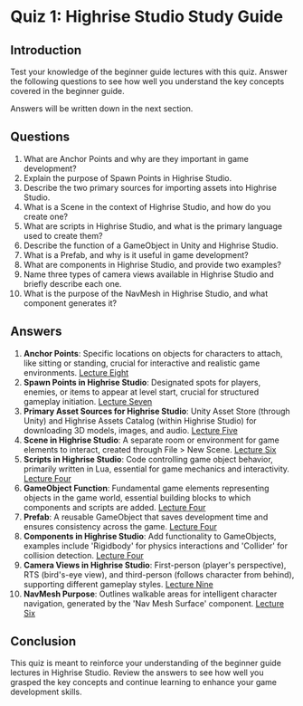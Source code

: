 # Quiz 1: Highrise Studio Study Guide

## Introduction

Test your knowledge of the beginner guide lectures with this quiz. Answer the following questions to see how well you understand the key concepts covered in the beginner guide.

<Note type="warning">
Answers will be written down in the next section.
</Note>

## Questions

1. What are Anchor Points and why are they important in game development?
2. Explain the purpose of Spawn Points in Highrise Studio.
3. Describe the two primary sources for importing assets into Highrise Studio.
4. What is a Scene in the context of Highrise Studio, and how do you create one?
5. What are scripts in Highrise Studio, and what is the primary language used to create them?
6. Describe the function of a GameObject in Unity and Highrise Studio.
7. What is a Prefab, and why is it useful in game development?
8. What are components in Highrise Studio, and provide two examples?
9. Name three types of camera views available in Highrise Studio and briefly describe each one.
10. What is the purpose of the NavMesh in Highrise Studio, and what component generates it?

## Answers

1. **Anchor Points**: Specific locations on objects for characters to attach, like sitting or standing, crucial for interactive and realistic game environments. [Lecture Eight](https://create.highrise.game/learn/studio/create/beginner-guide/lecture-eight)
2. **Spawn Points in Highrise Studio**: Designated spots for players, enemies, or items to appear at level start, crucial for structured gameplay initiation. [Lecture Seven](https://create.highrise.game/learn/studio/create/beginner-guide/lecture-seven)
3. **Primary Asset Sources for Highrise Studio**: Unity Asset Store (through Unity) and Highrise Assets Catalog (within Highrise Studio) for downloading 3D models, images, and audio. [Lecture Five](https://create.highrise.game/learn/studio/create/beginner-guide/lecture-five)
4. **Scene in Highrise Studio**: A separate room or environment for game elements to interact, created through File > New Scene. [Lecture Six](https://create.highrise.game/learn/studio/create/beginner-guide/lecture-six)
5. **Scripts in Highrise Studio**: Code controlling game object behavior, primarily written in Lua, essential for game mechanics and interactivity. [Lecture Four](https://create.highrise.game/learn/studio/create/beginner-guide/lecture-four/lecture-four-part-four)
6. **GameObject Function**: Fundamental game elements representing objects in the game world, essential building blocks to which components and scripts are added. [Lecture Four](https://create.highrise.game/learn/studio/create/beginner-guide/lecture-four/lecture-four-part-one)
7. **Prefab**: A reusable GameObject that saves development time and ensures consistency across the game. [Lecture Four](https://create.highrise.game/learn/studio/create/beginner-guide/lecture-four/lecture-four-part-three)
8. **Components in Highrise Studio**: Add functionality to GameObjects, examples include 'Rigidbody' for physics interactions and 'Collider' for collision detection. [Lecture Four](https://create.highrise.game/learn/studio/create/beginner-guide/lecture-four/lecture-four-part-two)
9. **Camera Views in Highrise Studio**: First-person (player's perspective), RTS (bird's-eye view), and third-person (follows character from behind), supporting different gameplay styles. [Lecture Nine](https://create.highrise.game/learn/studio/create/beginner-guide/lecture-nine)
10. **NavMesh Purpose**: Outlines walkable areas for intelligent character navigation, generated by the 'Nav Mesh Surface' component. [Lecture Six](https://create.highrise.game/learn/studio/create/beginner-guide/lecture-six)

## Conclusion

This quiz is meant to reinforce your understanding of the beginner guide lectures in Highrise Studio. Review the answers to see how well you grasped the key concepts and continue learning to enhance your game development skills.